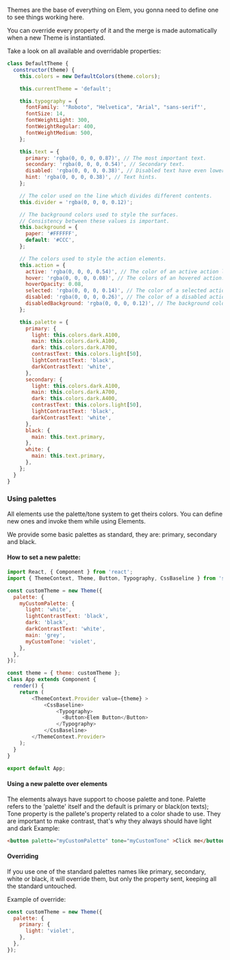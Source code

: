 Themes are the base of everything on Elem, you gonna need to define one to see things working here.

You can override every property of it and the merge is made automatically when a new Theme is instantiated.

Take a look on all available and overridable properties:

```js
class DefaultTheme {
  constructor(theme) {
    this.colors = new DefaultColors(theme.colors);

    this.currentTheme = 'default';

    this.typography = {
      fontFamily: '"Roboto", "Helvetica", "Arial", "sans-serif"',
      fontSize: 14,
      fontWeightLight: 300,
      fontWeightRegular: 400,
      fontWeightMedium: 500,
    };

    this.text = {
      primary: 'rgba(0, 0, 0, 0.87)', // The most important text.
      secondary: 'rgba(0, 0, 0, 0.54)', // Secondary text.
      disabled: 'rgba(0, 0, 0, 0.38)', // Disabled text have even lower visual prominence.
      hint: 'rgba(0, 0, 0, 0.38)', // Text hints.
    };

    // The color used on the line which divides different contents.
    this.divider = 'rgba(0, 0, 0, 0.12)';

    // The background colors used to style the surfaces.
    // Consistency between these values is important.
    this.background = {
      paper: '#FFFFFF',
      default: '#CCC',
    };

    // The colors used to style the action elements.
    this.action = {
      active: 'rgba(0, 0, 0, 0.54)', // The color of an active action like an icon button.
      hover: 'rgba(0, 0, 0, 0.08)', // The colors of an hovered action.
      hoverOpacity: 0.08,
      selected: 'rgba(0, 0, 0, 0.14)', // The color of a selected action.
      disabled: 'rgba(0, 0, 0, 0.26)', // The color of a disabled action.
      disabledBackground: 'rgba(0, 0, 0, 0.12)', // The background color of a disabled action.
    };

    this.palette = {
      primary: {
        light: this.colors.dark.A100,
        main: this.colors.dark.A100,
        dark: this.colors.dark.A700,
        contrastText: this.colors.light[50],
        lightContrastText: 'black',
        darkContrastText: 'white',
      },
      secondary: {
        light: this.colors.dark.A100,
        main: this.colors.dark.A700,
        dark: this.colors.dark.A400,
        contrastText: this.colors.light[50],
        lightContrastText: 'black',
        darkContrastText: 'white',
      },
      black: {
        main: this.text.primary,
      },
      white: {
        main: this.text.primary,
      },
    };
  }
}

```

### Using palettes

All elements use the palette/tone system to get theirs colors. You can define new ones and invoke them while using Elements.

We provide some basic palettes as standard, they are: primary, secondary and black.

#### How to set a new palette:

```js
import React, { Component } from 'react';
import { ThemeContext, Theme, Button, Typography, CssBaseline } from 'store-front-ui';

const customTheme = new Theme({
  palette: {
    myCustomPalette: {
      light: 'white',
      lightContrastText: 'black',
      dark: 'black',
      darkContrastText: 'white',
      main: 'grey',
      myCustomTone: 'violet',
    },
  },
});

const theme = { theme: customTheme };
class App extends Component {
  render() {
    return (
        <ThemeContext.Provider value={theme} >
            <CssBaseline>
                <Typography>
                  <Button>Elem Button</Button>
                </Typography>
            </CssBaseline>
        </ThemeContext.Provider>
    );
  }
}

export default App;

```

#### Using a new palette over elements
The elements always have support to choose palette and tone. Palette refers to the 'palette' itself and the default is primary or black(on texts);
Tone property is the pallete's property related to a color shade to use. They are important to make contrast, that's why they always should have light and dark
Example:

```html
<button palette="myCustomPalette" tone="myCustomTone" >Click me</button>
```


#### Overriding
If you use one of the standard palettes names like primary, secondary, white or black, it will override them, but only the property sent, keeping all the standard untouched.

Example of override: 

```js
const customTheme = new Theme({
  palette: {
    primary: {
      light: 'violet',
    },
  },
});
```
